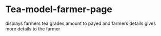 # Tea-model-farmer-page
displays farmers tea grades,amount to payed and farmers details 
gives more details to the farmer
